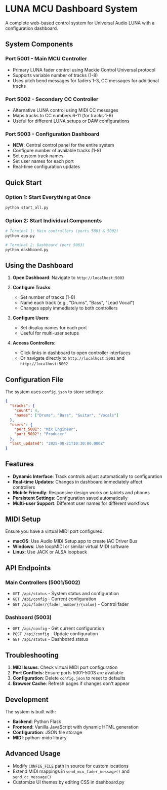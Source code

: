 # LUNA MCU Dashboard System

A complete web-based control system for Universal Audio LUNA with a configuration dashboard.

## System Components

### Port 5001 - Main MCU Controller
- Primary LUNA fader control using Mackie Control Universal protocol
- Supports variable number of tracks (1-8) 
- Uses pitch bend messages for faders 1-3, CC messages for additional tracks

### Port 5002 - Secondary CC Controller  
- Alternative LUNA control using MIDI CC messages
- Maps tracks to CC numbers 6-11 (for tracks 1-6)
- Useful for different LUNA setups or DAW configurations

### Port 5003 - Configuration Dashboard 
- **NEW**: Central control panel for the entire system
- Configure number of available tracks (1-8)
- Set custom track names
- Set user names for each port
- Real-time configuration updates

## Quick Start

### Option 1: Start Everything at Once
```bash
python start_all.py
```

### Option 2: Start Individual Components
```bash
# Terminal 1: Main controllers (ports 5001 & 5002)
python app.py

# Terminal 2: Dashboard (port 5003) 
python dashboard.py
```

## Using the Dashboard

1. **Open Dashboard**: Navigate to `http://localhost:5003`

2. **Configure Tracks**:
   - Set number of tracks (1-8)
   - Name each track (e.g., "Drums", "Bass", "Lead Vocal")
   - Changes apply immediately to both controllers

3. **Configure Users**:
   - Set display names for each port
   - Useful for multi-user setups

4. **Access Controllers**:
   - Click links in dashboard to open controller interfaces
   - Or navigate directly to `http://localhost:5001` and `http://localhost:5002`

## Configuration File

The system uses `config.json` to store settings:

```json
{
  "tracks": {
    "count": 4,
    "names": ["Drums", "Bass", "Guitar", "Vocals"]
  },
  "users": {
    "port_5001": "Mix Engineer",
    "port_5002": "Producer"
  },
  "last_updated": "2025-08-21T10:30:00.000Z"
}
```

## Features

- **Dynamic Interface**: Track controls adjust automatically to configuration
- **Real-time Updates**: Changes in dashboard immediately affect controllers  
- **Mobile Friendly**: Responsive design works on tablets and phones
- **Persistent Settings**: Configuration saved automatically
- **Multi-user Support**: Different user names for different workflows

## MIDI Setup

Ensure you have a virtual MIDI port configured:
- **macOS**: Use Audio MIDI Setup.app to create IAC Driver Bus
- **Windows**: Use loopMIDI or similar virtual MIDI software  
- **Linux**: Use JACK or ALSA loopback

## API Endpoints

### Main Controllers (5001/5002)
- `GET /api/status` - System status and configuration
- `GET /api/config` - Current configuration  
- `GET /api/fader/{fader_number}/{value}` - Control fader

### Dashboard (5003)
- `GET /api/config` - Get current configuration
- `POST /api/config` - Update configuration
- `GET /api/status` - Dashboard status

## Troubleshooting

1. **MIDI Issues**: Check virtual MIDI port configuration
2. **Port Conflicts**: Ensure ports 5001-5003 are available
3. **Configuration**: Delete `config.json` to reset to defaults
4. **Browser Cache**: Refresh pages if changes don't appear

## Development

The system is built with:
- **Backend**: Python Flask
- **Frontend**: Vanilla JavaScript with dynamic HTML generation
- **Configuration**: JSON file storage
- **MIDI**: python-mido library

## Advanced Usage

- Modify `CONFIG_FILE` path in source for custom locations
- Extend MIDI mappings in `send_mcu_fader_message()` and `send_cc_message()`
- Customize UI themes by editing CSS in dashboard.py
